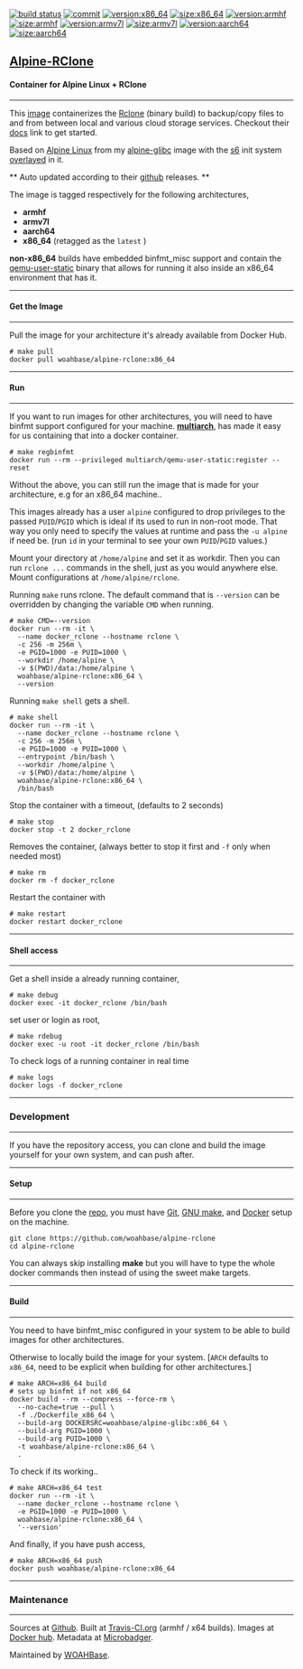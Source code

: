 [![build status][251]][232] [![commit][255]][231] [![version:x86_64][256]][235] [![size:x86_64][257]][235] [![version:armhf][258]][236] [![size:armhf][259]][236] [![version:armv7l][260]][237] [![size:armv7l][261]][237] [![version:aarch64][262]][238] [![size:aarch64][263]][238]

## [Alpine-RClone][234]
#### Container for Alpine Linux + RClone
---

This [image][233] containerizes the [Rclone][135] (binary build)
to backup/copy files to and from between local and various cloud
storage services. Checkout their [docs][137] link to get started.

Based on [Alpine Linux][131] from my [alpine-glibc][132] image with
the [s6][133] init system [overlayed][134] in it.

** Auto updated according to their [github][138] releases. **

The image is tagged respectively for the following architectures,
* **armhf**
* **armv7l**
* **aarch64**
* **x86_64** (retagged as the `latest` )

**non-x86_64** builds have embedded binfmt_misc support and contain the
[qemu-user-static][105] binary that allows for running it also inside
an x86_64 environment that has it.

---
#### Get the Image
---

Pull the image for your architecture it's already available from
Docker Hub.

```
# make pull
docker pull woahbase/alpine-rclone:x86_64
```

---
#### Run
---

If you want to run images for other architectures, you will need
to have binfmt support configured for your machine. [**multiarch**][104],
has made it easy for us containing that into a docker container.

```
# make regbinfmt
docker run --rm --privileged multiarch/qemu-user-static:register --reset
```

Without the above, you can still run the image that is made for your
architecture, e.g for an x86_64 machine..

This images already has a user `alpine` configured to drop
privileges to the passed `PUID`/`PGID` which is ideal if its used
to run in non-root mode. That way you only need to specify the
values at runtime and pass the `-u alpine` if need be. (run `id`
in your terminal to see your own `PUID`/`PGID` values.)

Mount your directory at `/home/alpine` and set it as workdir.
Then you can run `rclone ...` commands in the shell, just as you
would anywhere else. Mount configurations at
`/home/alpine/rclone`.

Running `make` runs rclone. The default command that is
`--version` can be overridden by changing the variable `CMD` when
running.

```
# make CMD=--version
docker run --rm -it \
  --name docker_rclone --hostname rclone \
  -c 256 -m 256m \
  -e PGID=1000 -e PUID=1000 \
  --workdir /home/alpine \
  -v $(PWD)/data:/home/alpine \
  woahbase/alpine-rclone:x86_64 \
  --version
```

Running `make shell` gets a shell.

```
# make shell
docker run --rm -it \
  --name docker_rclone --hostname rclone \
  -c 256 -m 256m \
  -e PGID=1000 -e PUID=1000 \
  --entrypoint /bin/bash \
  --workdir /home/alpine \
  -v $(PWD)/data:/home/alpine \
  woahbase/alpine-rclone:x86_64 \
  /bin/bash
```

Stop the container with a timeout, (defaults to 2 seconds)

```
# make stop
docker stop -t 2 docker_rclone
```

Removes the container, (always better to stop it first and `-f`
only when needed most)

```
# make rm
docker rm -f docker_rclone
```

Restart the container with

```
# make restart
docker restart docker_rclone
```

---
#### Shell access
---

Get a shell inside a already running container,

```
# make debug
docker exec -it docker_rclone /bin/bash
```

set user or login as root,

```
# make rdebug
docker exec -u root -it docker_rclone /bin/bash
```

To check logs of a running container in real time

```
# make logs
docker logs -f docker_rclone
```

---
### Development
---

If you have the repository access, you can clone and
build the image yourself for your own system, and can push after.

---
#### Setup
---

Before you clone the [repo][231], you must have [Git][101], [GNU make][102],
and [Docker][103] setup on the machine.

```
git clone https://github.com/woahbase/alpine-rclone
cd alpine-rclone
```
You can always skip installing **make** but you will have to
type the whole docker commands then instead of using the sweet
make targets.

---
#### Build
---

You need to have binfmt_misc configured in your system to be able
to build images for other architectures.

Otherwise to locally build the image for your system.
[`ARCH` defaults to `x86_64`, need to be explicit when building
for other architectures.]

```
# make ARCH=x86_64 build
# sets up binfmt if not x86_64
docker build --rm --compress --force-rm \
  --no-cache=true --pull \
  -f ./Dockerfile_x86_64 \
  --build-arg DOCKERSRC=woahbase/alpine-glibc:x86_64 \
  --build-arg PGID=1000 \
  --build-arg PUID=1000 \
  -t woahbase/alpine-rclone:x86_64 \
  .
```

To check if its working..

```
# make ARCH=x86_64 test
docker run --rm -it \
  --name docker_rclone --hostname rclone \
  -e PGID=1000 -e PUID=1000 \
  woahbase/alpine-rclone:x86_64 \
  '--version'
```

And finally, if you have push access,

```
# make ARCH=x86_64 push
docker push woahbase/alpine-rclone:x86_64
```

---
### Maintenance
---

Sources at [Github][106]. Built at [Travis-CI.org][107] (armhf / x64 builds). Images at [Docker hub][108]. Metadata at [Microbadger][109].

Maintained by [WOAHBase][204].

[101]: https://git-scm.com
[102]: https://www.gnu.org/software/make/
[103]: https://www.docker.com
[104]: https://hub.docker.com/r/multiarch/qemu-user-static/
[105]: https://github.com/multiarch/qemu-user-static/releases/
[106]: https://github.com/
[107]: https://travis-ci.org/
[108]: https://hub.docker.com/
[109]: https://microbadger.com/

[131]: https://alpinelinux.org/
[132]: https://hub.docker.com/r/woahbase/alpine-glibc
[133]: https://skarnet.org/software/s6/
[134]: https://github.com/just-containers/s6-overlay
[135]: https://rclone.org/
[137]: https://rclone.org/docs/
[138]: https://github.com/ncw/rclone/releases

[201]: https://github.com/woahbase
[202]: https://travis-ci.org/woahbase/
[203]: https://hub.docker.com/u/woahbase
[204]: https://woahbase.online/

[231]: https://github.com/woahbase/alpine-rclone
[232]: https://travis-ci.org/woahbase/alpine-rclone
[233]: https://hub.docker.com/r/woahbase/alpine-rclone
[234]: https://woahbase.online/#/images/alpine-rclone
[235]: https://microbadger.com/images/woahbase/alpine-rclone:x86_64
[236]: https://microbadger.com/images/woahbase/alpine-rclone:armhf
[237]: https://microbadger.com/images/woahbase/alpine-rclone:armv7l
[238]: https://microbadger.com/images/woahbase/alpine-rclone:aarch64

[251]: https://travis-ci.org/woahbase/alpine-rclone.svg?branch=master

[255]: https://images.microbadger.com/badges/commit/woahbase/alpine-rclone.svg

[256]: https://images.microbadger.com/badges/version/woahbase/alpine-rclone:x86_64.svg
[257]: https://images.microbadger.com/badges/image/woahbase/alpine-rclone:x86_64.svg

[258]: https://images.microbadger.com/badges/version/woahbase/alpine-rclone:armhf.svg
[259]: https://images.microbadger.com/badges/image/woahbase/alpine-rclone:armhf.svg

[260]: https://images.microbadger.com/badges/version/woahbase/alpine-rclone:armv7l.svg
[261]: https://images.microbadger.com/badges/image/woahbase/alpine-rclone:armv7l.svg

[262]: https://images.microbadger.com/badges/version/woahbase/alpine-rclone:aarch64.svg
[263]: https://images.microbadger.com/badges/image/woahbase/alpine-rclone:aarch64.svg
